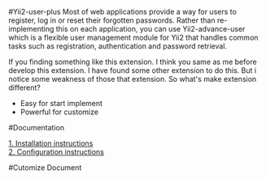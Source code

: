 #Yii2-user-plus
Most of web applications provide a way for users to register, log in or reset their forgotten passwords. Rather than re-implementing this on each application, you can use Yii2-advance-user which is a flexible user management module for Yii2 that handles common tasks such as registration, authentication and password retrieval. 

If you finding something like this extension. I think you same as me before develop this extension. I have found some other extension to do this. But i notice some weakness of those that extension. So what's make extension different?

+ Easy for start implement
+ Powerful for customize

#Documentation

[1. Installation instructions](https://github.com/johnitvn/yii2-user-plus/blob/master/docs/INSTALLATION.md)<BR>
[2. Configuration instructions](https://github.com/johnitvn/yii2-user-plus/blob/master/docs/CONFIGURATION.md)
<BR>

#Cutomize Document


